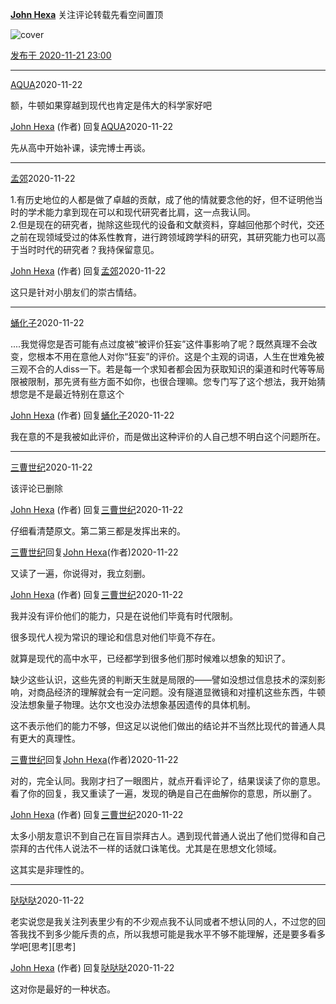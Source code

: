 [**John Hexa**](https://www.zhihu.com/people/mcbig)
关注评论转载先看空间置顶
>
![cover](https://pic1.zhimg.com/50/v2-f792eeef8907f045c7520258e2adcced_r.jpg)

[发布于 2020-11-21 23:00](https://www.zhihu.com/pin/1313617600543457280)

---

[AQUA](https://www.zhihu.com/people/cai-ding)2020-11-22
>
额，牛顿如果穿越到现代也肯定是伟大的科学家好吧

[John Hexa](https://www.zhihu.com/people/mcbig)​ (作者) 回复[AQUA](https://www.zhihu.com/people/cai-ding)2020-11-22
>
先从高中开始补课，读完博士再谈。

---

[孟郊](https://www.zhihu.com/people/meng-jiao-15)2020-11-22
>
1.有历史地位的人都是做了卓越的贡献，成了他的情就要念他的好，但不证明他当时的学术能力拿到现在可以和现代研究者比肩，这一点我认同。  
2.但是现在的研究者，抛除这些现代的设备和文献资料，穿越回他那个时代，交还之前在现领域受过的体系性教育，进行跨领域跨学科的研究，其研究能力也可以高于当时时代的研究者？我持保留意见。

[John Hexa](https://www.zhihu.com/people/mcbig)​ (作者) 回复[孟郊](https://www.zhihu.com/people/meng-jiao-15)2020-11-22
>
这只是针对小朋友们的崇古情结。

---

[蛹化子](https://www.zhihu.com/people/yong-hua-zi)2020-11-22
>
....我觉得您是否可能有点过度被“被评价狂妄”这件事影响了呢？既然真理不会改变，您根本不用在意他人对你“狂妄”的评价。这是个主观的词语，人生在世难免被三观不合的人diss一下。若是每一个求知者都会因为获取知识的渠道和时代等等局限被限制，那先贤有些方面不如你，也很合理嘛。您专门写了这个想法，我开始猜想您是不是最近特别在意这个

[John Hexa](https://www.zhihu.com/people/mcbig)​ (作者) 回复[蛹化子](https://www.zhihu.com/people/yong-hua-zi)2020-11-22
>
我在意的不是我被如此评价，而是做出这种评价的人自己想不明白这个问题所在。

---

[三曹世纪](https://www.zhihu.com/people/san-cao-shi-ji)​2020-11-22
>
该评论已删除

[John Hexa](https://www.zhihu.com/people/mcbig)​ (作者) 回复[三曹世纪](https://www.zhihu.com/people/san-cao-shi-ji)​2020-11-22
>
仔细看清楚原文。第二第三都是发挥出来的。

[三曹世纪](https://www.zhihu.com/people/san-cao-shi-ji)​回复[John Hexa](https://www.zhihu.com/people/mcbig)​ (作者)2020-11-22
>
又读了一遍，你说得对，我立刻删。

[John Hexa](https://www.zhihu.com/people/mcbig)​ (作者) 回复[三曹世纪](https://www.zhihu.com/people/san-cao-shi-ji)​2020-11-22
>
我并没有评价他们的能力，只是在说他们毕竟有时代限制。  
  >
很多现代人视为常识的理论和信息对他们毕竟不存在。  
  >
就算是现代的高中水平，已经都学到很多他们那时候难以想象的知识了。  
  >
缺少这些认识，这些先贤的判断天生就是局限的——譬如没想过信息技术的深刻影响，对商品经济的理解就会有一定问题。没有隧道显微镜和对撞机这些东西，牛顿没法想象量子物理。达尔文也没办法想象基因遗传的具体机制。  
  >
这不表示他们的能力不够，但这足以说他们做出的结论并不当然比现代的普通人具有更大的真理性。

[三曹世纪](https://www.zhihu.com/people/san-cao-shi-ji)​回复[John Hexa](https://www.zhihu.com/people/mcbig)​ (作者)2020-11-22
>
对的，完全认同。我刚才扫了一眼图片，就点开看评论了，结果误读了你的意思。  
看了你的回复，我又重读了一遍，发现的确是自己在曲解你的意思，所以删了。

[John Hexa](https://www.zhihu.com/people/mcbig)​ (作者) 回复[三曹世纪](https://www.zhihu.com/people/san-cao-shi-ji)​2020-11-22
>
太多小朋友意识不到自己在盲目崇拜古人。遇到现代普通人说出了他们觉得和自己崇拜的古代伟人说法不一样的话就口诛笔伐。尤其是在思想文化领域。  
  >
这其实是非理性的。

---

[哒哒哒](https://www.zhihu.com/people/da-da-da-54-85-54)2020-11-22
>
老实说您是我关注列表里少有的不少观点我不认同或者不想认同的人，不过您的回答我找不到多少能斥责的点，所以我想可能是我水平不够不能理解，还是要多看多学吧[思考][思考]

[John Hexa](https://www.zhihu.com/people/mcbig)​ (作者) 回复[哒哒哒](https://www.zhihu.com/people/da-da-da-54-85-54)2020-11-22
>
这对你是最好的一种状态。